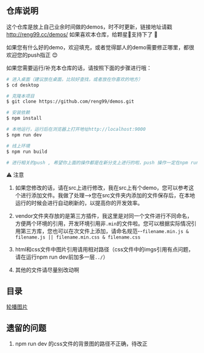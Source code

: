 ## 仓库说明

这个仓库是放上自己业余时间做的demos，时不时更新，链接地址请戳 http://reng99.cc/demos/  如果喜欢本仓库，给颗星🌟支持下了 :rocket:

如果您有什么好的demo，欢迎填充，或者觉得鄙人的demo需要修正哪里，都很欢迎您的push指正 :blush:

如果您需要运行/补充本仓库的话，请按照下面的步骤进行哦：

```bash
# 进入桌面（建议放在桌面，比较好查找，或者放在你喜欢的地方）
$ cd desktop

# 克隆本项目
$ git clone https://github.com/reng99/demos.git

# 安装依赖
$ npm install

# 本地运行，运行后在浏览器上打开地址http://localhost:9000
$ npm run dev

# 线上环境
$ npm run build

# 进行相关的push , 希望你上面的操作都是在新分支上进行的啦，push 操作一定在npm run build后哦
```

⚠️ 注意

1. 如果您修改的话，请在src上进行修改，我在src上有个demo，您可以参考这个进行添加文件。我做了处理-->您在src文件夹内添加的文件保存后，在本地运行的时候会进行自动刷新的，以提高你的开发效率。

2. vendor文件夹存放的是第三方插件，我这里是对同一个文件进行不同命名，方便两个环境的引用，开发环境引用非`.min`的文件啦。您可以根据实际情况引用第三方库，您也可以在次文件上添加，请命名规范--`filename.min.js & filename.js || filename.min.css & filename.css`

3. html和css文件中图片引用请用相对路径（css文件中的imgs引用有点问题，请在运行npm run dev前加多一层`../`）

4. 其他的文件请尽量别改动啊

## 目录

[轮播图片](http://reng99.cc/demos/dist/html/carousel/)

## 遗留的问题

1. npm run dev 的css文件的背景图的路径不正确，待改正
